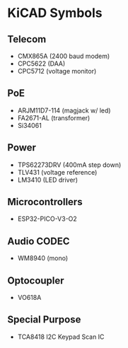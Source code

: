 # KiCAD Symbols

## Telecom

- CMX865A (2400 baud modem)
- CPC5622 (DAA)
- CPC5712 (voltage monitor)

## PoE

- ARJM11D7-114 (magjack w/ led)
- FA2671-AL (transformer)
- Si34061

## Power

- TPS62273DRV (400mA step down)
- TLV431 (voltage reference)
- LM3410 (LED driver)

## Microcontrollers

- ESP32-PICO-V3-O2

## Audio CODEC

- WM8940 (mono)

## Optocoupler

- VO618A

## Special Purpose

- TCA8418 I2C Keypad Scan IC
